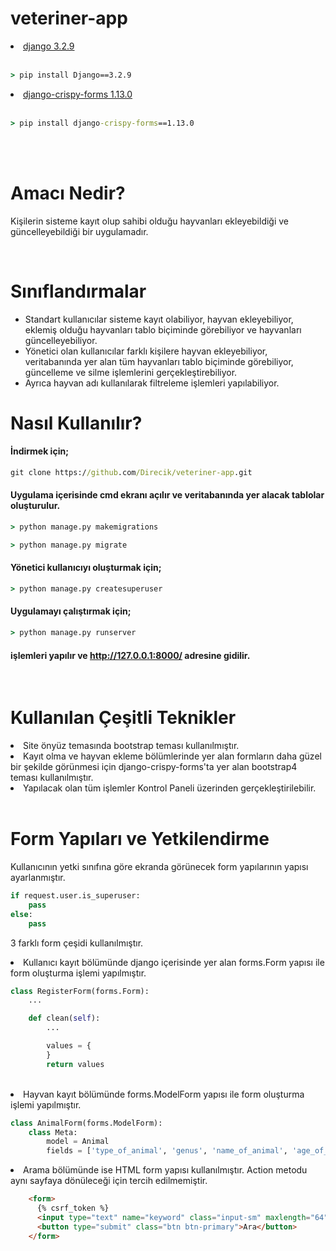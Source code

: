 # veteriner-app

<li> <a href=https://pypi.org/project/Django/3.2.9> django 3.2.9 </a></li>
<br>

```cmd
> pip install Django==3.2.9
```
<li> <a href=https://pypi.org/project/django-crispy-forms/1.13.0>django-crispy-forms 1.13.0</a></li>

<br>

```cmd
> pip install django-crispy-forms==1.13.0
```

<br>
<br>

# Amacı Nedir?
<p> Kişilerin sisteme kayıt olup sahibi olduğu hayvanları ekleyebildiği ve güncelleyebildiği bir uygulamadır. </p>

<br>

# Sınıflandırmalar

<ul>
    <li> Standart kullanıcılar sisteme kayıt olabiliyor, hayvan ekleyebiliyor, eklemiş olduğu hayvanları tablo biçiminde görebiliyor ve hayvanları güncelleyebiliyor. </li>
    <li> Yönetici olan kullanıcılar farklı kişilere hayvan ekleyebiliyor, veritabanında yer alan tüm hayvanları tablo biçiminde görebiliyor, güncelleme ve silme işlemlerini gerçekleştirebiliyor. </li>
    <li> Ayrıca hayvan adı kullanılarak filtreleme işlemleri yapılabiliyor. </li>
</ul>

# Nasıl Kullanılır?
#### İndirmek için;
```cmd
git clone https://github.com/Direcik/veteriner-app.git
```

#### Uygulama içerisinde cmd ekranı açılır ve veritabanında yer alacak tablolar oluşturulur.
```cmd
> python manage.py makemigrations
```
```cmd
> python manage.py migrate
```
#### Yönetici kullanıcıyı oluşturmak için;
```cmd
> python manage.py createsuperuser
```
#### Uygulamayı çalıştırmak için;
```cmd
> python manage.py runserver
```

#### işlemleri yapılır ve http://127.0.0.1:8000/ adresine gidilir.

<br>

# Kullanılan Çeşitli Teknikler
<li> Site önyüz temasında bootstrap teması kullanılmıştır. </li>

<li> Kayıt olma ve hayvan ekleme bölümlerinde yer alan formların daha güzel bir şekilde görünmesi için django-crispy-forms'ta yer alan bootstrap4 teması kullanılmıştır. </li>

<li> Yapılacak olan tüm işlemler Kontrol Paneli üzerinden gerçekleştirilebilir. </li>

<br>

# Form Yapıları ve Yetkilendirme

Kullanıcının yetki sınıfına göre ekranda görünecek form yapılarının yapısı ayarlanmıştır.

```python
if request.user.is_superuser:
    pass
else:
    pass
```

3 farklı form çeşidi kullanılmıştır.
<br>
<li> Kullanıcı kayıt bölümünde django içerisinde yer alan forms.Form yapısı ile form oluşturma işlemi yapılmıştır.

```python
class RegisterForm(forms.Form):
    ...

    def clean(self):
        ...

        values = {
        }
        return values

```
</li>
<br>
<li> Hayvan kayıt bölümünde forms.ModelForm yapısı ile form oluşturma işlemi yapılmıştır.

```python
class AnimalForm(forms.ModelForm):
    class Meta:
        model = Animal
        fields = ['type_of_animal', 'genus', 'name_of_animal', 'age_of_animal', 'explanation']

```
</li>
<li> Arama bölümünde ise HTML form yapısı kullanılmıştır. Action metodu aynı sayfaya dönüleceği için tercih edilmemiştir.

``` html
    <form>
      {% csrf_token %}
      <input type="text" name="keyword" class="input-sm" maxlength="64" placeholder="Hayvan Adı">
      <button type="submit" class="btn btn-primary">Ara</button>
    </form>
```
</li>